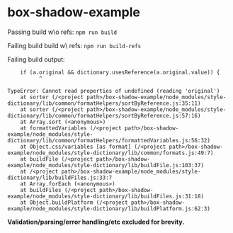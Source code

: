 # box-shadow-example

Passing build w\o refs: `npm run build`

Failing build build w\ refs: `npm run build-refs`

Failing build output:
```/<project path>/box-shadow-example/node_modules/style-dictionary/lib/common/formatHelpers/sortByReference.js:35
    if (a.original && dictionary.usesReference(a.original.value)) {
          ^

TypeError: Cannot read properties of undefined (reading 'original')
    at sorter (/<project path>/box-shadow-example/node_modules/style-dictionary/lib/common/formatHelpers/sortByReference.js:35:11)
    at sorter (/<project path>/box-shadow-example/node_modules/style-dictionary/lib/common/formatHelpers/sortByReference.js:57:16)
    at Array.sort (<anonymous>)
    at formattedVariables (/<project path>/box-shadow-example/node_modules/style-dictionary/lib/common/formatHelpers/formattedVariables.js:56:32)
    at Object.css/variables [as format] (/<project path>/box-shadow-example/node_modules/style-dictionary/lib/common/formats.js:49:7)
    at buildFile (/<project path>/box-shadow-example/node_modules/style-dictionary/lib/buildFile.js:103:37)
    at /<project path>/box-shadow-example/node_modules/style-dictionary/lib/buildFiles.js:33:7
    at Array.forEach (<anonymous>)
    at buildFiles (/<project path>/box-shadow-example/node_modules/style-dictionary/lib/buildFiles.js:31:18)
    at Object.buildPlatform (/<project path>/box-shadow-example/node_modules/style-dictionary/lib/buildPlatform.js:62:3)

```

**Validation/parsing/error handling/etc excluded for brevity.**
